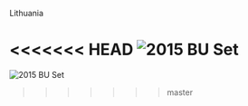 Lithuania

<<<<<<< HEAD
![2015 BU Set](../images/coin_set/2015_lt_bu.png)
=======
![2015 BU Set](../images/2015_lt_bu.png)
>>>>>>> master
